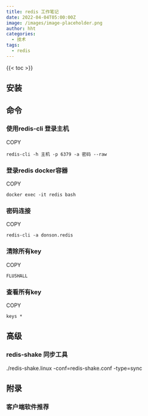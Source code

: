 ```yaml
---
title: redis 工作笔记
date: 2022-04-04T05:00:00Z
image: /images/image-placeholder.png
author: hht
categories:
  - 技术
tags:
  - redis
---
```


<!--more-->

{{< toc >}}

## 安装[​](https://docs.littleriver.cc/v1/references/redis#%E5%AE%89%E8%A3%85)

## [](https://littleriver.cc/redis#heading-httpsdocslittleriverccv1referencesredise591bde4bba4 "Permalink")命令[​](https://docs.littleriver.cc/v1/references/redis#%E5%91%BD%E4%BB%A4)

### [](https://littleriver.cc/redis#heading-redis-cli-httpsdocslittleriverccv1referencesredise4bdbfe794a8redis-cli-e799bbe5bd95e4b8bbe69cba "Permalink")使用redis-cli 登录主机[​](https://docs.littleriver.cc/v1/references/redis#%E4%BD%BF%E7%94%A8redis-cli-%E7%99%BB%E5%BD%95%E4%B8%BB%E6%9C%BA)

COPY

```
redis-cli -h 主机 -p 6379 -a 密码 --raw
```

### [](https://littleriver.cc/redis#heading-redis-dockerhttpsdocslittleriverccv1referencesredise799bbe5bd95redis-dockere5aeb9e599a8 "Permalink")登录redis docker容器[​](https://docs.littleriver.cc/v1/references/redis#%E7%99%BB%E5%BD%95redis-docker%E5%AE%B9%E5%99%A8)

COPY

```
docker exec -it redis bash
```

### [](https://littleriver.cc/redis#heading-httpsdocslittleriverccv1referencesredise5af86e7a081e8bf9ee68ea5 "Permalink")密码连接[​](https://docs.littleriver.cc/v1/references/redis#%E5%AF%86%E7%A0%81%E8%BF%9E%E6%8E%A5)

COPY

```
redis-cli -a donson.redis
```

### [](https://littleriver.cc/redis#heading-keyhttpsdocslittleriverccv1referencesredise6b885e999a4e68980e69c89key "Permalink")清除所有key[​](https://docs.littleriver.cc/v1/references/redis#%E6%B8%85%E9%99%A4%E6%89%80%E6%9C%89key)

COPY

```
FLUSHALL
```

### [](https://littleriver.cc/redis#heading-keyhttpsdocslittleriverccv1referencesredise69fa5e79c8be68980e69c89key "Permalink")查看所有key[​](https://docs.littleriver.cc/v1/references/redis#%E6%9F%A5%E7%9C%8B%E6%89%80%E6%9C%89key)

COPY

```
keys *
```

## [](https://littleriver.cc/redis#heading-httpsdocslittleriverccv1referencesredise9ab98e7baa7 "Permalink")高级[​](https://docs.littleriver.cc/v1/references/redis#%E9%AB%98%E7%BA%A7)

### [](https://littleriver.cc/redis#heading-redis-shake-httpsdocslittleriverccv1referencesredisredis-shake-e5908ce6ada5e5b7a5e585b7 "Permalink")redis-shake 同步工具[​](https://docs.littleriver.cc/v1/references/redis#redis-shake-%E5%90%8C%E6%AD%A5%E5%B7%A5%E5%85%B7)

./redis-shake.linux -conf=redis-shake.conf -type=sync

## [](https://littleriver.cc/redis#heading-httpsdocslittleriverccv1referencesredise99984e5bd95 "Permalink")附录[​](https://docs.littleriver.cc/v1/references/redis#%E9%99%84%E5%BD%95)

### [](https://littleriver.cc/redis#heading-5a6i5oi356uv6l2v5lu25o6o6i2q "Permalink")客户端软件推荐